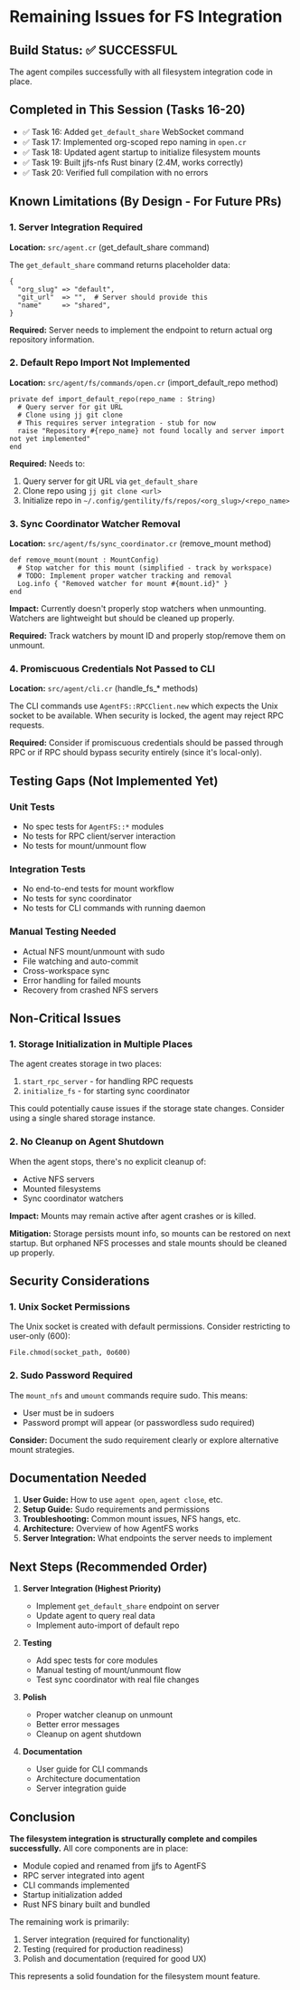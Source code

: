 # Remaining Issues for FS Integration

## Build Status: ✅ SUCCESSFUL

The agent compiles successfully with all filesystem integration code in place.

## Completed in This Session (Tasks 16-20)

- ✅ Task 16: Added `get_default_share` WebSocket command
- ✅ Task 17: Implemented org-scoped repo naming in `open.cr`
- ✅ Task 18: Updated agent startup to initialize filesystem mounts
- ✅ Task 19: Built jjfs-nfs Rust binary (2.4M, works correctly)
- ✅ Task 20: Verified full compilation with no errors

## Known Limitations (By Design - For Future PRs)

### 1. Server Integration Required

**Location:** `src/agent.cr` (get_default_share command)

The `get_default_share` command returns placeholder data:
```crystal
{
  "org_slug" => "default",
  "git_url"  => "",  # Server should provide this
  "name"     => "shared",
}
```

**Required:** Server needs to implement the endpoint to return actual org repository information.

### 2. Default Repo Import Not Implemented

**Location:** `src/agent/fs/commands/open.cr` (import_default_repo method)

```crystal
private def import_default_repo(repo_name : String)
  # Query server for git URL
  # Clone using jj git clone
  # This requires server integration - stub for now
  raise "Repository #{repo_name} not found locally and server import not yet implemented"
end
```

**Required:** Needs to:
1. Query server for git URL via `get_default_share`
2. Clone repo using `jj git clone <url>`
3. Initialize repo in `~/.config/gentility/fs/repos/<org_slug>/<repo_name>`

### 3. Sync Coordinator Watcher Removal

**Location:** `src/agent/fs/sync_coordinator.cr` (remove_mount method)

```crystal
def remove_mount(mount : MountConfig)
  # Stop watcher for this mount (simplified - track by workspace)
  # TODO: Implement proper watcher tracking and removal
  Log.info { "Removed watcher for mount #{mount.id}" }
end
```

**Impact:** Currently doesn't properly stop watchers when unmounting. Watchers are lightweight but should be cleaned up properly.

**Required:** Track watchers by mount ID and properly stop/remove them on unmount.

### 4. Promiscuous Credentials Not Passed to CLI

**Location:** `src/agent/cli.cr` (handle_fs_* methods)

The CLI commands use `AgentFS::RPCClient.new` which expects the Unix socket to be available. When security is locked, the agent may reject RPC requests.

**Required:** Consider if promiscuous credentials should be passed through RPC or if RPC should bypass security entirely (since it's local-only).

## Testing Gaps (Not Implemented Yet)

### Unit Tests
- No spec tests for `AgentFS::*` modules
- No tests for RPC client/server interaction
- No tests for mount/unmount flow

### Integration Tests
- No end-to-end tests for mount workflow
- No tests for sync coordinator
- No tests for CLI commands with running daemon

### Manual Testing Needed
- Actual NFS mount/unmount with sudo
- File watching and auto-commit
- Cross-workspace sync
- Error handling for failed mounts
- Recovery from crashed NFS servers

## Non-Critical Issues

### 1. Storage Initialization in Multiple Places

The agent creates storage in two places:
1. `start_rpc_server` - for handling RPC requests
2. `initialize_fs` - for starting sync coordinator

This could potentially cause issues if the storage state changes. Consider using a single shared storage instance.

### 2. No Cleanup on Agent Shutdown

When the agent stops, there's no explicit cleanup of:
- Active NFS servers
- Mounted filesystems
- Sync coordinator watchers

**Impact:** Mounts may remain active after agent crashes or is killed.

**Mitigation:** Storage persists mount info, so mounts can be restored on next startup. But orphaned NFS processes and stale mounts should be cleaned up properly.

## Security Considerations

### 1. Unix Socket Permissions

The Unix socket is created with default permissions. Consider restricting to user-only (600):

```crystal
File.chmod(socket_path, 0o600)
```

### 2. Sudo Password Required

The `mount_nfs` and `umount` commands require sudo. This means:
- User must be in sudoers
- Password prompt will appear (or passwordless sudo required)

**Consider:** Document the sudo requirement clearly or explore alternative mount strategies.

## Documentation Needed

1. **User Guide:** How to use `agent open`, `agent close`, etc.
2. **Setup Guide:** Sudo requirements and permissions
3. **Troubleshooting:** Common mount issues, NFS hangs, etc.
4. **Architecture:** Overview of how AgentFS works
5. **Server Integration:** What endpoints the server needs to implement

## Next Steps (Recommended Order)

1. **Server Integration (Highest Priority)**
   - Implement `get_default_share` endpoint on server
   - Update agent to query real data
   - Implement auto-import of default repo

2. **Testing**
   - Add spec tests for core modules
   - Manual testing of mount/unmount flow
   - Test sync coordinator with real file changes

3. **Polish**
   - Proper watcher cleanup on unmount
   - Better error messages
   - Cleanup on agent shutdown

4. **Documentation**
   - User guide for CLI commands
   - Architecture documentation
   - Server integration guide

## Conclusion

**The filesystem integration is structurally complete and compiles successfully.** All core components are in place:
- Module copied and renamed from jjfs to AgentFS
- RPC server integrated into agent
- CLI commands implemented
- Startup initialization added
- Rust NFS binary built and bundled

The remaining work is primarily:
1. Server integration (required for functionality)
2. Testing (required for production readiness)
3. Polish and documentation (required for good UX)

This represents a solid foundation for the filesystem mount feature.
